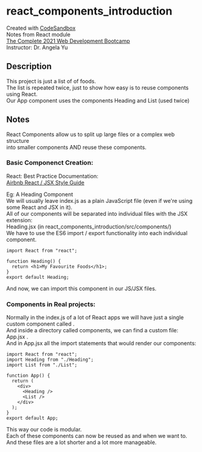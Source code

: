 # react_components_introduction
Created with [CodeSandbox](https://codesandbox.io/)      
Notes from React module    
[The Complete 2021 Web Development Bootcamp](https://www.udemy.com/course/the-complete-web-development-bootcamp/)  
Instructor: Dr. Angela Yu      

## Description
This project is just a list of of foods.        
The list is repeated twice, just to show how easy is to reuse components using React.    
Our App component uses the components Heading and List (used twice)      

## Notes
React Components allow us to split up large files or a complex web structure         
into smaller components AND reuse these components.     

### Basic Componenct Creation:

React: Best Practice Documentation:     
[Airbnb React / JSX Style Guide](https://github.com/airbnb/javascript/tree/master/react)       

Eg: A Heading Component      
We will usually leave index.js as a plain JavaScript file (even if we're using some React and JSX in it).   
All of our components will be separated into individual files with the JSX extension:       
Heading.jsx (in react_components_introduction/src/components/)        
We have to use the ES6 import / export functionality into each individual component.    

```
import React from "react";

function Heading() {
  return <h1>My Favourite Foods</h1>;
}
export default Heading;
```
And now, we can import this component in our JS/JSX files.

### Components in Real projects:
Normally in the index.js of a lot of React apps we will have just a single custom component called <App /> .      
And inside a directory called components, we can find a custom file: App.jsx .       
And in App.jsx all the import statements that would render our components:     

```
import React from "react";
import Heading from "./Heading";
import List from "./List";

function App() {
  return (
    <div>
      <Heading />
      <List />
    </div>
  );
}
export default App;

```

This way our code is modular.     
Each of these components can now be reused as and when we want to.     
And these files are a lot shorter and a lot more manageable.     
